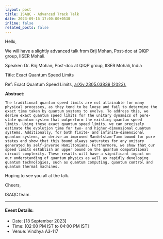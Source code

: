 ```yaml
---
layout: post
title: ISAQC - Advanced Track Talk
date: 2023-09-16 17:00:00+0530
inline: false
related_posts: false
---
```

Hello, 

We will have a slightly advanced talk from Brij Mohan, Post-doc at QIQP group, IISER Mohali.

Speaker:  Dr. Brij Mohan, Post-doc at QIQP group, IISER Mohali, India

Title: Exact Quantum Speed Limits

Ref: Exact Quantum Speed Limits, [arXiv:2305.03839 (2023).](https://arxiv.org/abs/2305.03839)


**Abstract:**

    The traditional quantum speed limits are not attainable for many physical processes, as they tend to be loose and fail to determine the exact time taken by quantum systems to evolve. To address this, we derive exact quantum speed limits for the unitary dynamics of pure-state quantum system that outperform the existing quantum speed limits. Using these exact quantum speed limits, we can precisely estimate the evolution time for two- and higher-dimensional quantum systems. Additionally, for both finite- and infinite-dimensional quantum systems, we derive an improved Mandelstam-Tamm bound for pure states and show that this bound always saturates for any unitary generated by self-inverse Hamiltonians. Furthermore, we show that our speed limits establish an upper bound on the quantum computational circuit complexity. These results will have a significant impact on our understanding of quantum physics as well as rapidly developing quantum technologies, such as quantum computing, quantum control and quantum thermal machines. 

Hoping to see you all at the talk.

Cheers,

ISAQC team. 


***

#### Event Details:

<ul>
    <li> Date: [18 September 2023]</li>
    <li> Time: [02:00 PM IST to 04:00 PM IST] </li>
    <li> Venue: Vindhya A3-117 </li>
</ul>


